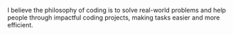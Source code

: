 I believe the philosophy of coding is to solve real-world problems and help people through impactful coding projects, making tasks easier and more efficient.
